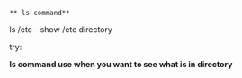 	** ls command**

 ls /etc - show /etc directory

 try: 

  **ls command use when you want to see what is in directory**

  
